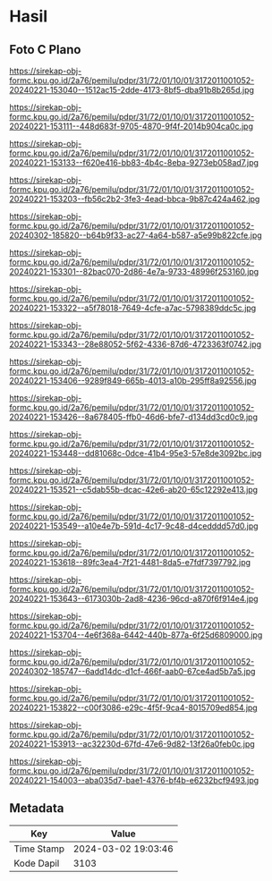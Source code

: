 # Hasil

## Foto C Plano

https://sirekap-obj-formc.kpu.go.id/2a76/pemilu/pdpr/31/72/01/10/01/3172011001052-20240221-153040--1512ac15-2dde-4173-8bf5-dba91b8b265d.jpg

https://sirekap-obj-formc.kpu.go.id/2a76/pemilu/pdpr/31/72/01/10/01/3172011001052-20240221-153111--448d683f-9705-4870-9f4f-2014b904ca0c.jpg

https://sirekap-obj-formc.kpu.go.id/2a76/pemilu/pdpr/31/72/01/10/01/3172011001052-20240221-153133--f620e416-bb83-4b4c-8eba-9273eb058ad7.jpg

https://sirekap-obj-formc.kpu.go.id/2a76/pemilu/pdpr/31/72/01/10/01/3172011001052-20240221-153203--fb56c2b2-3fe3-4ead-bbca-9b87c424a462.jpg

https://sirekap-obj-formc.kpu.go.id/2a76/pemilu/pdpr/31/72/01/10/01/3172011001052-20240302-185820--b64b9f33-ac27-4a64-b587-a5e99b822cfe.jpg

https://sirekap-obj-formc.kpu.go.id/2a76/pemilu/pdpr/31/72/01/10/01/3172011001052-20240221-153301--82bac070-2d86-4e7a-9733-48996f253160.jpg

https://sirekap-obj-formc.kpu.go.id/2a76/pemilu/pdpr/31/72/01/10/01/3172011001052-20240221-153322--a5f78018-7649-4cfe-a7ac-5798389ddc5c.jpg

https://sirekap-obj-formc.kpu.go.id/2a76/pemilu/pdpr/31/72/01/10/01/3172011001052-20240221-153343--28e88052-5f62-4336-87d6-4723363f0742.jpg

https://sirekap-obj-formc.kpu.go.id/2a76/pemilu/pdpr/31/72/01/10/01/3172011001052-20240221-153406--9289f849-665b-4013-a10b-295ff8a92556.jpg

https://sirekap-obj-formc.kpu.go.id/2a76/pemilu/pdpr/31/72/01/10/01/3172011001052-20240221-153426--8a678405-ffb0-46d6-bfe7-d134dd3cd0c9.jpg

https://sirekap-obj-formc.kpu.go.id/2a76/pemilu/pdpr/31/72/01/10/01/3172011001052-20240221-153448--dd81068c-0dce-41b4-95e3-57e8de3092bc.jpg

https://sirekap-obj-formc.kpu.go.id/2a76/pemilu/pdpr/31/72/01/10/01/3172011001052-20240221-153521--c5dab55b-dcac-42e6-ab20-65c12292e413.jpg

https://sirekap-obj-formc.kpu.go.id/2a76/pemilu/pdpr/31/72/01/10/01/3172011001052-20240221-153549--a10e4e7b-591d-4c17-9c48-d4cedddd57d0.jpg

https://sirekap-obj-formc.kpu.go.id/2a76/pemilu/pdpr/31/72/01/10/01/3172011001052-20240221-153618--89fc3ea4-7f21-4481-8da5-e7fdf7397792.jpg

https://sirekap-obj-formc.kpu.go.id/2a76/pemilu/pdpr/31/72/01/10/01/3172011001052-20240221-153643--6173030b-2ad8-4236-96cd-a870f6f914e4.jpg

https://sirekap-obj-formc.kpu.go.id/2a76/pemilu/pdpr/31/72/01/10/01/3172011001052-20240221-153704--4e6f368a-6442-440b-877a-6f25d6809000.jpg

https://sirekap-obj-formc.kpu.go.id/2a76/pemilu/pdpr/31/72/01/10/01/3172011001052-20240302-185747--6add14dc-d1cf-466f-aab0-67ce4ad5b7a5.jpg

https://sirekap-obj-formc.kpu.go.id/2a76/pemilu/pdpr/31/72/01/10/01/3172011001052-20240221-153822--c00f3086-e29c-4f5f-9ca4-8015709ed854.jpg

https://sirekap-obj-formc.kpu.go.id/2a76/pemilu/pdpr/31/72/01/10/01/3172011001052-20240221-153913--ac32230d-67fd-47e6-9d82-13f26a0feb0c.jpg

https://sirekap-obj-formc.kpu.go.id/2a76/pemilu/pdpr/31/72/01/10/01/3172011001052-20240221-154003--aba035d7-bae1-4376-bf4b-e6232bcf9493.jpg


## Metadata

| Key        | Value               |
| ---------- | ------------------- |
| Time Stamp | 2024-03-02 19:03:46 |
| Kode Dapil | 3103                |



